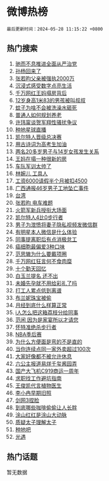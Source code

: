 # 微博热榜

`最后更新时间：2024-05-28 11:15:22 +0800`

## 热门搜索

1. [驰而不息推进全面从严治党](https://m.weibo.cn/search?containerid=100103type%3D1%26t%3D10%26q%3D%23%E9%A9%B0%E8%80%8C%E4%B8%8D%E6%81%AF%E6%8E%A8%E8%BF%9B%E5%85%A8%E9%9D%A2%E4%BB%8E%E4%B8%A5%E6%B2%BB%E5%85%9A%23&stream_entry_id=51&isnewpage=1&extparam=seat%3D1%26cate%3D10103%26q%3D%2523%25E9%25A9%25B0%25E8%2580%258C%25E4%25B8%258D%25E6%2581%25AF%25E6%258E%25A8%25E8%25BF%259B%25E5%2585%25A8%25E9%259D%25A2%25E4%25BB%258E%25E4%25B8%25A5%25E6%25B2%25BB%25E5%2585%259A%2523%26filter_type%3Drealtimehot%26stream_entry_id%3D51%26c_type%3D51%26dgr%3D0%26pos%3D0%26display_time%3D1716866121%26pre_seqid%3D1716866121502020861124)
1. [孙杨回来了](https://m.weibo.cn/search?containerid=100103type%3D1%26t%3D10%26q%3D%23%E5%AD%99%E6%9D%A8%E5%9B%9E%E6%9D%A5%E4%BA%86%23&stream_entry_id=31&isnewpage=1&extparam=seat%3D1%26dgr%3D0%26band_rank%3D1%26filter_type%3Drealtimehot%26flag%3D1%26c_type%3D31%26q%3D%2523%25E5%25AD%2599%25E6%259D%25A8%25E5%259B%259E%25E6%259D%25A5%25E4%25BA%2586%2523%26cate%3D5001%26lcate%3D5001%26stream_entry_id%3D31%26realpos%3D1%26pos%3D0%26display_time%3D1716866121%26pre_seqid%3D1716866121502020861124)
1. [张若昀父亲被强执2000万](https://m.weibo.cn/search?containerid=100103type%3D1%26t%3D10%26q%3D%23%E5%BC%A0%E8%8B%A5%E6%98%80%E7%88%B6%E4%BA%B2%E8%A2%AB%E5%BC%BA%E6%89%A72000%E4%B8%87%23&stream_entry_id=31&isnewpage=1&extparam=seat%3D1%26dgr%3D0%26band_rank%3D2%26filter_type%3Drealtimehot%26flag%3D1%26c_type%3D31%26q%3D%2523%25E5%25BC%25A0%25E8%258B%25A5%25E6%2598%2580%25E7%2588%25B6%25E4%25BA%25B2%25E8%25A2%25AB%25E5%25BC%25BA%25E6%2589%25A72000%25E4%25B8%2587%2523%26cate%3D5001%26lcate%3D5001%26stream_entry_id%3D31%26realpos%3D2%26pos%3D1%26display_time%3D1716866121%26pre_seqid%3D1716866121502020861124)
1. [沉浸式感受数字点亮生活](https://m.weibo.cn/search?containerid=100103type%3D1%26t%3D10%26q%3D%23%E6%B2%89%E6%B5%B8%E5%BC%8F%E6%84%9F%E5%8F%97%E6%95%B0%E5%AD%97%E7%82%B9%E4%BA%AE%E7%94%9F%E6%B4%BB%23&stream_entry_id=31&isnewpage=1&extparam=seat%3D1%26dgr%3D0%26band_rank%3D3%26filter_type%3Drealtimehot%26flag%3D0%26c_type%3D31%26q%3D%2523%25E6%25B2%2589%25E6%25B5%25B8%25E5%25BC%258F%25E6%2584%259F%25E5%258F%2597%25E6%2595%25B0%25E5%25AD%2597%25E7%2582%25B9%25E4%25BA%25AE%25E7%2594%259F%25E6%25B4%25BB%2523%26cate%3D5001%26lcate%3D5001%26stream_entry_id%3D31%26realpos%3D3%26pos%3D2%26display_time%3D1716866121%26pre_seqid%3D1716866121502020861124)
1. [千万网红王妈塌房背后](https://m.weibo.cn/search?containerid=100103type%3D1%26t%3D10%26q%3D%23%E5%8D%83%E4%B8%87%E7%BD%91%E7%BA%A2%E7%8E%8B%E5%A6%88%E5%A1%8C%E6%88%BF%E8%83%8C%E5%90%8E%23&stream_entry_id=31&isnewpage=1&extparam=seat%3D1%26dgr%3D0%26band_rank%3D4%26filter_type%3Drealtimehot%26flag%3D2%26c_type%3D31%26q%3D%2523%25E5%258D%2583%25E4%25B8%2587%25E7%25BD%2591%25E7%25BA%25A2%25E7%258E%258B%25E5%25A6%2588%25E5%25A1%258C%25E6%2588%25BF%25E8%2583%258C%25E5%2590%258E%2523%26cate%3D5001%26lcate%3D5001%26stream_entry_id%3D31%26realpos%3D4%26pos%3D3%26display_time%3D1716866121%26pre_seqid%3D1716866121502020861124)
1. [12岁身高1米83的男孩被叫叔叔](https://m.weibo.cn/search?containerid=100103type%3D1%26t%3D10%26q%3D12%E5%B2%81%E8%BA%AB%E9%AB%981%E7%B1%B383%E7%9A%84%E7%94%B7%E5%AD%A9%E8%A2%AB%E5%8F%AB%E5%8F%94%E5%8F%94&stream_entry_id=31&isnewpage=1&extparam=seat%3D1%26dgr%3D0%26band_rank%3D5%26filter_type%3Drealtimehot%26flag%3D0%26c_type%3D31%26q%3D12%25E5%25B2%2581%25E8%25BA%25AB%25E9%25AB%25981%25E7%25B1%25B383%25E7%259A%2584%25E7%2594%25B7%25E5%25AD%25A9%25E8%25A2%25AB%25E5%258F%25AB%25E5%258F%2594%25E5%258F%2594%26cate%3D5001%26lcate%3D5001%26stream_entry_id%3D31%26realpos%3D5%26pos%3D4%26display_time%3D1716866121%26pre_seqid%3D1716866121502020861124)
1. [蚊子为啥不会被洗澡水砸死](https://m.weibo.cn/search?containerid=100103type%3D1%26t%3D10%26q%3D%23%E8%9A%8A%E5%AD%90%E4%B8%BA%E5%95%A5%E4%B8%8D%E4%BC%9A%E8%A2%AB%E6%B4%97%E6%BE%A1%E6%B0%B4%E7%A0%B8%E6%AD%BB%23&stream_entry_id=31&isnewpage=1&extparam=seat%3D1%26dgr%3D0%26band_rank%3D6%26filter_type%3Drealtimehot%26flag%3D0%26c_type%3D31%26q%3D%2523%25E8%259A%258A%25E5%25AD%2590%25E4%25B8%25BA%25E5%2595%25A5%25E4%25B8%258D%25E4%25BC%259A%25E8%25A2%25AB%25E6%25B4%2597%25E6%25BE%25A1%25E6%25B0%25B4%25E7%25A0%25B8%25E6%25AD%25BB%2523%26cate%3D5001%26lcate%3D5001%26stream_entry_id%3D31%26realpos%3D6%26pos%3D5%26display_time%3D1716866121%26pre_seqid%3D1716866121502020861124)
1. [普通人如何规划养老](https://m.weibo.cn/search?containerid=100103type%3D1%26t%3D10%26q%3D%23%E6%99%AE%E9%80%9A%E4%BA%BA%E5%A6%82%E4%BD%95%E8%A7%84%E5%88%92%E5%85%BB%E8%80%81%23&stream_entry_id=31&isnewpage=1&extparam=seat%3D1%26dgr%3D0%26band_rank%3D7%26filter_type%3Drealtimehot%26is_ad_pos%3D1%26c_type%3D31%26q%3D%2523%25E6%2599%25AE%25E9%2580%259A%25E4%25BA%25BA%25E5%25A6%2582%25E4%25BD%2595%25E8%25A7%2584%25E5%2588%2592%25E5%2585%25BB%25E8%2580%2581%2523%26cate%3D5001%26adid%3D238226%26stream_entry_id%3D31%26lcate%3D5001%26pos%3D6%26display_time%3D1716866121%26pre_seqid%3D1716866121502020861124)
1. [许玮甯谈贺军翔性骚扰争议](https://m.weibo.cn/search?containerid=100103type%3D1%26t%3D10%26q%3D%23%E8%AE%B8%E7%8E%AE%E7%94%AF%E8%B0%88%E8%B4%BA%E5%86%9B%E7%BF%94%E6%80%A7%E9%AA%9A%E6%89%B0%E4%BA%89%E8%AE%AE%23&stream_entry_id=31&isnewpage=1&extparam=seat%3D1%26dgr%3D0%26band_rank%3D7%26filter_type%3Drealtimehot%26flag%3D1%26c_type%3D31%26q%3D%2523%25E8%25AE%25B8%25E7%258E%25AE%25E7%2594%25AF%25E8%25B0%2588%25E8%25B4%25BA%25E5%2586%259B%25E7%25BF%2594%25E6%2580%25A7%25E9%25AA%259A%25E6%2589%25B0%25E4%25BA%2589%25E8%25AE%25AE%2523%26cate%3D5001%26lcate%3D5001%26stream_entry_id%3D31%26realpos%3D7%26pos%3D7%26display_time%3D1716866121%26pre_seqid%3D1716866121502020861124)
1. [种地星球直播](https://m.weibo.cn/search?containerid=100103type%3D1%26t%3D10%26q%3D%E7%A7%8D%E5%9C%B0%E6%98%9F%E7%90%83%E7%9B%B4%E6%92%AD&stream_entry_id=31&isnewpage=1&extparam=seat%3D1%26dgr%3D0%26band_rank%3D8%26filter_type%3Drealtimehot%26flag%3D1%26c_type%3D31%26q%3D%25E7%25A7%258D%25E5%259C%25B0%25E6%2598%259F%25E7%2590%2583%25E7%259B%25B4%25E6%2592%25AD%26cate%3D5001%26lcate%3D5001%26stream_entry_id%3D31%26realpos%3D8%26pos%3D8%26display_time%3D1716866121%26pre_seqid%3D1716866121502020861124)
1. [凯尔特人晋级总决赛](https://m.weibo.cn/search?containerid=100103type%3D1%26t%3D10%26q%3D%23%E5%87%AF%E5%B0%94%E7%89%B9%E4%BA%BA%E6%99%8B%E7%BA%A7%E6%80%BB%E5%86%B3%E8%B5%9B%23&stream_entry_id=31&isnewpage=1&extparam=seat%3D1%26dgr%3D0%26band_rank%3D9%26filter_type%3Drealtimehot%26flag%3D1%26c_type%3D31%26q%3D%2523%25E5%2587%25AF%25E5%25B0%2594%25E7%2589%25B9%25E4%25BA%25BA%25E6%2599%258B%25E7%25BA%25A7%25E6%2580%25BB%25E5%2586%25B3%25E8%25B5%259B%2523%26cate%3D5001%26lcate%3D5001%26stream_entry_id%3D31%26realpos%3D9%26pos%3D9%26display_time%3D1716866121%26pre_seqid%3D1716866121502020861124)
1. [用古诗词为高考生加油](https://m.weibo.cn/search?containerid=100103type%3D1%26t%3D10%26q%3D%23%E7%94%A8%E5%8F%A4%E8%AF%97%E8%AF%8D%E4%B8%BA%E9%AB%98%E8%80%83%E7%94%9F%E5%8A%A0%E6%B2%B9%23&stream_entry_id=31&isnewpage=1&extparam=seat%3D1%26dgr%3D0%26band_rank%3D10%26filter_type%3Drealtimehot%26flag%3D1%26c_type%3D31%26q%3D%2523%25E7%2594%25A8%25E5%258F%25A4%25E8%25AF%2597%25E8%25AF%258D%25E4%25B8%25BA%25E9%25AB%2598%25E8%2580%2583%25E7%2594%259F%25E5%258A%25A0%25E6%25B2%25B9%2523%26cate%3D5001%26lcate%3D5001%26stream_entry_id%3D31%26realpos%3D10%26pos%3D10%26display_time%3D1716866121%26pre_seqid%3D1716866121502020861124)
1. [两名20多岁男子与14岁女孩发生关系](https://m.weibo.cn/search?containerid=100103type%3D1%26t%3D10%26q%3D%23%E4%B8%A4%E5%90%8D20%E5%A4%9A%E5%B2%81%E7%94%B7%E5%AD%90%E4%B8%8E14%E5%B2%81%E5%A5%B3%E5%AD%A9%E5%8F%91%E7%94%9F%E5%85%B3%E7%B3%BB%23&stream_entry_id=31&isnewpage=1&extparam=seat%3D1%26dgr%3D0%26band_rank%3D11%26filter_type%3Drealtimehot%26flag%3D1%26c_type%3D31%26q%3D%2523%25E4%25B8%25A4%25E5%2590%258D20%25E5%25A4%259A%25E5%25B2%2581%25E7%2594%25B7%25E5%25AD%2590%25E4%25B8%258E14%25E5%25B2%2581%25E5%25A5%25B3%25E5%25AD%25A9%25E5%258F%2591%25E7%2594%259F%25E5%2585%25B3%25E7%25B3%25BB%2523%26cate%3D5001%26lcate%3D5001%26stream_entry_id%3D31%26realpos%3D11%26pos%3D11%26display_time%3D1716866121%26pre_seqid%3D1716866121502020861124)
1. [王妈在塌一种很新的房](https://m.weibo.cn/search?containerid=100103type%3D1%26t%3D10%26q%3D%E7%8E%8B%E5%A6%88%E5%9C%A8%E5%A1%8C%E4%B8%80%E7%A7%8D%E5%BE%88%E6%96%B0%E7%9A%84%E6%88%BF&stream_entry_id=31&isnewpage=1&extparam=seat%3D1%26dgr%3D0%26band_rank%3D12%26filter_type%3Drealtimehot%26flag%3D1%26c_type%3D31%26q%3D%25E7%258E%258B%25E5%25A6%2588%25E5%259C%25A8%25E5%25A1%258C%25E4%25B8%2580%25E7%25A7%258D%25E5%25BE%2588%25E6%2596%25B0%25E7%259A%2584%25E6%2588%25BF%26cate%3D5001%26lcate%3D5001%26stream_entry_id%3D31%26realpos%3D12%26pos%3D12%26display_time%3D1716866121%26pre_seqid%3D1716866121502020861124)
1. [车队军训太帅了](https://m.weibo.cn/search?containerid=100103type%3D1%26t%3D10%26q%3D%23%E8%BD%A6%E9%98%9F%E5%86%9B%E8%AE%AD%E5%A4%AA%E5%B8%85%E4%BA%86%23&stream_entry_id=31&isnewpage=1&extparam=seat%3D1%26dgr%3D0%26band_rank%3D13%26filter_type%3Drealtimehot%26flag%3D0%26c_type%3D31%26q%3D%2523%25E8%25BD%25A6%25E9%2598%259F%25E5%2586%259B%25E8%25AE%25AD%25E5%25A4%25AA%25E5%25B8%2585%25E4%25BA%2586%2523%26cate%3D5001%26adid%3D237870%26stream_entry_id%3D31%26lcate%3D5001%26realpos%3D13%26pos%3D13%26display_time%3D1716866121%26pre_seqid%3D1716866121502020861124)
1. [林婉儿 工具人](https://m.weibo.cn/search?containerid=100103type%3D1%26t%3D10%26q%3D%E6%9E%97%E5%A9%89%E5%84%BF+%E5%B7%A5%E5%85%B7%E4%BA%BA&stream_entry_id=31&isnewpage=1&extparam=seat%3D1%26dgr%3D0%26band_rank%3D14%26filter_type%3Drealtimehot%26flag%3D2%26c_type%3D31%26q%3D%25E6%259E%2597%25E5%25A9%2589%25E5%2584%25BF%2520%25E5%25B7%25A5%25E5%2585%25B7%25E4%25BA%25BA%26cate%3D5001%26lcate%3D5001%26stream_entry_id%3D31%26realpos%3D14%26pos%3D14%26display_time%3D1716866121%26pre_seqid%3D1716866121502020861124)
1. [工资6000请假半个月被扣4500](https://m.weibo.cn/search?containerid=100103type%3D1%26t%3D10%26q%3D%23%E5%B7%A5%E8%B5%846000%E8%AF%B7%E5%81%87%E5%8D%8A%E4%B8%AA%E6%9C%88%E8%A2%AB%E6%89%A34500%23&stream_entry_id=31&isnewpage=1&extparam=seat%3D1%26dgr%3D0%26band_rank%3D15%26filter_type%3Drealtimehot%26flag%3D2%26c_type%3D31%26q%3D%2523%25E5%25B7%25A5%25E8%25B5%25846000%25E8%25AF%25B7%25E5%2581%2587%25E5%258D%258A%25E4%25B8%25AA%25E6%259C%2588%25E8%25A2%25AB%25E6%2589%25A34500%2523%26cate%3D5001%26lcate%3D5001%26stream_entry_id%3D31%26realpos%3D15%26pos%3D15%26display_time%3D1716866121%26pre_seqid%3D1716866121502020861124)
1. [广西通报46岁男子工地坠亡事件](https://m.weibo.cn/search?containerid=100103type%3D1%26t%3D10%26q%3D%23%E5%B9%BF%E8%A5%BF%E9%80%9A%E6%8A%A546%E5%B2%81%E7%94%B7%E5%AD%90%E5%B7%A5%E5%9C%B0%E5%9D%A0%E4%BA%A1%E4%BA%8B%E4%BB%B6%23&stream_entry_id=31&isnewpage=1&extparam=seat%3D1%26dgr%3D0%26band_rank%3D16%26filter_type%3Drealtimehot%26flag%3D1%26c_type%3D31%26q%3D%2523%25E5%25B9%25BF%25E8%25A5%25BF%25E9%2580%259A%25E6%258A%25A546%25E5%25B2%2581%25E7%2594%25B7%25E5%25AD%2590%25E5%25B7%25A5%25E5%259C%25B0%25E5%259D%25A0%25E4%25BA%25A1%25E4%25BA%258B%25E4%25BB%25B6%2523%26cate%3D5001%26lcate%3D5001%26stream_entry_id%3D31%26realpos%3D16%26pos%3D16%26display_time%3D1716866121%26pre_seqid%3D1716866121502020861124)
1. [台湾](https://m.weibo.cn/search?containerid=100103type%3D1%26t%3D10%26q%3D%E5%8F%B0%E6%B9%BE&stream_entry_id=31&isnewpage=1&extparam=seat%3D1%26dgr%3D0%26band_rank%3D17%26filter_type%3Drealtimehot%26flag%3D2%26c_type%3D31%26q%3D%25E5%258F%25B0%25E6%25B9%25BE%26cate%3D5001%26lcate%3D5001%26stream_entry_id%3D31%26realpos%3D17%26pos%3D17%26display_time%3D1716866121%26pre_seqid%3D1716866121502020861124)
1. [张若昀 电车难题](https://m.weibo.cn/search?containerid=100103type%3D1%26t%3D10%26q%3D%E5%BC%A0%E8%8B%A5%E6%98%80+%E7%94%B5%E8%BD%A6%E9%9A%BE%E9%A2%98&stream_entry_id=31&isnewpage=1&extparam=seat%3D1%26dgr%3D0%26band_rank%3D18%26filter_type%3Drealtimehot%26flag%3D0%26c_type%3D31%26q%3D%25E5%25BC%25A0%25E8%258B%25A5%25E6%2598%2580%2520%25E7%2594%25B5%25E8%25BD%25A6%25E9%259A%25BE%25E9%25A2%2598%26cate%3D5001%26lcate%3D5001%26stream_entry_id%3D31%26realpos%3D18%26pos%3D18%26display_time%3D1716866121%26pre_seqid%3D1716866121502020861124)
1. [火箭军新兵授衔大场面](https://m.weibo.cn/search?containerid=100103type%3D1%26t%3D10%26q%3D%23%E7%81%AB%E7%AE%AD%E5%86%9B%E6%96%B0%E5%85%B5%E6%8E%88%E8%A1%94%E5%A4%A7%E5%9C%BA%E9%9D%A2%23&stream_entry_id=31&isnewpage=1&extparam=seat%3D1%26dgr%3D0%26band_rank%3D19%26filter_type%3Drealtimehot%26flag%3D1%26c_type%3D31%26q%3D%2523%25E7%2581%25AB%25E7%25AE%25AD%25E5%2586%259B%25E6%2596%25B0%25E5%2585%25B5%25E6%258E%2588%25E8%25A1%2594%25E5%25A4%25A7%25E5%259C%25BA%25E9%259D%25A2%2523%26cate%3D5001%26lcate%3D5001%26stream_entry_id%3D31%26realpos%3D19%26pos%3D19%26display_time%3D1716866121%26pre_seqid%3D1716866121502020861124)
1. [凯尔特人4比0步行者](https://m.weibo.cn/search?containerid=100103type%3D1%26t%3D10%26q%3D%23%E5%87%AF%E5%B0%94%E7%89%B9%E4%BA%BA4%E6%AF%940%E6%AD%A5%E8%A1%8C%E8%80%85%23&stream_entry_id=31&isnewpage=1&extparam=seat%3D1%26dgr%3D0%26band_rank%3D20%26filter_type%3Drealtimehot%26flag%3D1%26c_type%3D31%26q%3D%2523%25E5%2587%25AF%25E5%25B0%2594%25E7%2589%25B9%25E4%25BA%25BA4%25E6%25AF%25940%25E6%25AD%25A5%25E8%25A1%258C%25E8%2580%2585%2523%26cate%3D5001%26lcate%3D5001%26stream_entry_id%3D31%26realpos%3D20%26pos%3D20%26display_time%3D1716866121%26pre_seqid%3D1716866121502020861124)
1. [男子为泄愤将妻子隐私视频发微信群](https://m.weibo.cn/search?containerid=100103type%3D1%26t%3D10%26q%3D%23%E7%94%B7%E5%AD%90%E4%B8%BA%E6%B3%84%E6%84%A4%E5%B0%86%E5%A6%BB%E5%AD%90%E9%9A%90%E7%A7%81%E8%A7%86%E9%A2%91%E5%8F%91%E5%BE%AE%E4%BF%A1%E7%BE%A4%23&stream_entry_id=31&isnewpage=1&extparam=seat%3D1%26dgr%3D0%26band_rank%3D21%26filter_type%3Drealtimehot%26flag%3D2%26c_type%3D31%26q%3D%2523%25E7%2594%25B7%25E5%25AD%2590%25E4%25B8%25BA%25E6%25B3%2584%25E6%2584%25A4%25E5%25B0%2586%25E5%25A6%25BB%25E5%25AD%2590%25E9%259A%2590%25E7%25A7%2581%25E8%25A7%2586%25E9%25A2%2591%25E5%258F%2591%25E5%25BE%25AE%25E4%25BF%25A1%25E7%25BE%25A4%2523%26cate%3D5001%26lcate%3D5001%26stream_entry_id%3D31%26realpos%3D21%26pos%3D21%26display_time%3D1716866121%26pre_seqid%3D1716866121502020861124)
1. [有明星本人微信是什么体验](https://m.weibo.cn/search?containerid=100103type%3D1%26t%3D10%26q%3D%23%E6%9C%89%E6%98%8E%E6%98%9F%E6%9C%AC%E4%BA%BA%E5%BE%AE%E4%BF%A1%E6%98%AF%E4%BB%80%E4%B9%88%E4%BD%93%E9%AA%8C%23&stream_entry_id=31&isnewpage=1&extparam=seat%3D1%26dgr%3D0%26band_rank%3D22%26filter_type%3Drealtimehot%26flag%3D1%26c_type%3D31%26q%3D%2523%25E6%259C%2589%25E6%2598%258E%25E6%2598%259F%25E6%259C%25AC%25E4%25BA%25BA%25E5%25BE%25AE%25E4%25BF%25A1%25E6%2598%25AF%25E4%25BB%2580%25E4%25B9%2588%25E4%25BD%2593%25E9%25AA%258C%2523%26cate%3D5001%26lcate%3D5001%26stream_entry_id%3D31%26realpos%3D22%26pos%3D22%26display_time%3D1716866121%26pre_seqid%3D1716866121502020861124)
1. [同事提离职后有点消极怠工](https://m.weibo.cn/search?containerid=100103type%3D1%26t%3D10%26q%3D%23%E5%90%8C%E4%BA%8B%E6%8F%90%E7%A6%BB%E8%81%8C%E5%90%8E%E6%9C%89%E7%82%B9%E6%B6%88%E6%9E%81%E6%80%A0%E5%B7%A5%23&stream_entry_id=31&isnewpage=1&extparam=seat%3D1%26dgr%3D0%26band_rank%3D23%26filter_type%3Drealtimehot%26flag%3D1%26c_type%3D31%26q%3D%2523%25E5%2590%258C%25E4%25BA%258B%25E6%258F%2590%25E7%25A6%25BB%25E8%2581%258C%25E5%2590%258E%25E6%259C%2589%25E7%2582%25B9%25E6%25B6%2588%25E6%259E%2581%25E6%2580%25A0%25E5%25B7%25A5%2523%26cate%3D5001%26lcate%3D5001%26stream_entry_id%3D31%26realpos%3D23%26pos%3D23%26display_time%3D1716866121%26pre_seqid%3D1716866121502020861124)
1. [癌细胞最偏爱3种口味](https://m.weibo.cn/search?containerid=100103type%3D1%26t%3D10%26q%3D%23%E7%99%8C%E7%BB%86%E8%83%9E%E6%9C%80%E5%81%8F%E7%88%B13%E7%A7%8D%E5%8F%A3%E5%91%B3%23&stream_entry_id=31&isnewpage=1&extparam=seat%3D1%26dgr%3D0%26band_rank%3D24%26filter_type%3Drealtimehot%26flag%3D1%26c_type%3D31%26q%3D%2523%25E7%2599%258C%25E7%25BB%2586%25E8%2583%259E%25E6%259C%2580%25E5%2581%258F%25E7%2588%25B13%25E7%25A7%258D%25E5%258F%25A3%25E5%2591%25B3%2523%26cate%3D5001%26lcate%3D5001%26stream_entry_id%3D31%26realpos%3D24%26pos%3D24%26display_time%3D1716866121%26pre_seqid%3D1716866121502020861124)
1. [范思辙为什么要戴项圈](https://m.weibo.cn/search?containerid=100103type%3D1%26t%3D10%26q%3D%23%E8%8C%83%E6%80%9D%E8%BE%99%E4%B8%BA%E4%BB%80%E4%B9%88%E8%A6%81%E6%88%B4%E9%A1%B9%E5%9C%88%23&stream_entry_id=31&isnewpage=1&extparam=seat%3D1%26dgr%3D0%26band_rank%3D25%26filter_type%3Drealtimehot%26flag%3D0%26c_type%3D31%26q%3D%2523%25E8%258C%2583%25E6%2580%259D%25E8%25BE%2599%25E4%25B8%25BA%25E4%25BB%2580%25E4%25B9%2588%25E8%25A6%2581%25E6%2588%25B4%25E9%25A1%25B9%25E5%259C%2588%2523%26cate%3D5001%26lcate%3D5001%26stream_entry_id%3D31%26realpos%3D25%26pos%3D25%26display_time%3D1716866121%26pre_seqid%3D1716866121502020861124)
1. [千万网红狂言何不食肉糜](https://m.weibo.cn/search?containerid=100103type%3D1%26t%3D10%26q%3D%23%E5%8D%83%E4%B8%87%E7%BD%91%E7%BA%A2%E7%8B%82%E8%A8%80%E4%BD%95%E4%B8%8D%E9%A3%9F%E8%82%89%E7%B3%9C%23&stream_entry_id=31&isnewpage=1&extparam=seat%3D1%26dgr%3D0%26band_rank%3D26%26filter_type%3Drealtimehot%26flag%3D1%26c_type%3D31%26q%3D%2523%25E5%258D%2583%25E4%25B8%2587%25E7%25BD%2591%25E7%25BA%25A2%25E7%258B%2582%25E8%25A8%2580%25E4%25BD%2595%25E4%25B8%258D%25E9%25A3%259F%25E8%2582%2589%25E7%25B3%259C%2523%26cate%3D5001%26lcate%3D5001%26stream_entry_id%3D31%26realpos%3D26%26pos%3D26%26display_time%3D1716866121%26pre_seqid%3D1716866121502020861124)
1. [十个勤天回忆](https://m.weibo.cn/search?containerid=100103type%3D1%26t%3D10%26q%3D%23%E5%8D%81%E4%B8%AA%E5%8B%A4%E5%A4%A9%E5%9B%9E%E5%BF%86%23&stream_entry_id=31&isnewpage=1&extparam=seat%3D1%26dgr%3D0%26band_rank%3D27%26filter_type%3Drealtimehot%26flag%3D1%26c_type%3D31%26q%3D%2523%25E5%258D%2581%25E4%25B8%25AA%25E5%258B%25A4%25E5%25A4%25A9%25E5%259B%259E%25E5%25BF%2586%2523%26cate%3D5001%26lcate%3D5001%26stream_entry_id%3D31%26realpos%3D27%26pos%3D27%26display_time%3D1716866121%26pre_seqid%3D1716866121502020861124)
1. [白玉兰提名 还不出](https://m.weibo.cn/search?containerid=100103type%3D1%26t%3D10%26q%3D%E7%99%BD%E7%8E%89%E5%85%B0%E6%8F%90%E5%90%8D+%E8%BF%98%E4%B8%8D%E5%87%BA&stream_entry_id=31&isnewpage=1&extparam=seat%3D1%26dgr%3D0%26band_rank%3D28%26filter_type%3Drealtimehot%26flag%3D1%26c_type%3D31%26q%3D%25E7%2599%25BD%25E7%258E%2589%25E5%2585%25B0%25E6%258F%2590%25E5%2590%258D%2520%25E8%25BF%2598%25E4%25B8%258D%25E5%2587%25BA%26cate%3D5001%26lcate%3D5001%26stream_entry_id%3D31%26realpos%3D28%26pos%3D28%26display_time%3D1716866121%26pre_seqid%3D1716866121502020861124)
1. [未婚先孕就不用给彩礼了吗](https://m.weibo.cn/search?containerid=100103type%3D1%26t%3D10%26q%3D%23%E6%9C%AA%E5%A9%9A%E5%85%88%E5%AD%95%E5%B0%B1%E4%B8%8D%E7%94%A8%E7%BB%99%E5%BD%A9%E7%A4%BC%E4%BA%86%E5%90%97%23&stream_entry_id=31&isnewpage=1&extparam=seat%3D1%26dgr%3D0%26band_rank%3D29%26filter_type%3Drealtimehot%26flag%3D0%26c_type%3D31%26q%3D%2523%25E6%259C%25AA%25E5%25A9%259A%25E5%2585%2588%25E5%25AD%2595%25E5%25B0%25B1%25E4%25B8%258D%25E7%2594%25A8%25E7%25BB%2599%25E5%25BD%25A9%25E7%25A4%25BC%25E4%25BA%2586%25E5%2590%2597%2523%26cate%3D5001%26lcate%3D5001%26stream_entry_id%3D31%26realpos%3D29%26pos%3D29%26display_time%3D1716866121%26pre_seqid%3D1716866121502020861124)
1. [打工人累点低到离谱](https://m.weibo.cn/search?containerid=100103type%3D1%26t%3D10%26q%3D%23%E6%89%93%E5%B7%A5%E4%BA%BA%E7%B4%AF%E7%82%B9%E4%BD%8E%E5%88%B0%E7%A6%BB%E8%B0%B1%23&stream_entry_id=31&isnewpage=1&extparam=seat%3D1%26dgr%3D0%26band_rank%3D30%26filter_type%3Drealtimehot%26flag%3D1%26c_type%3D31%26q%3D%2523%25E6%2589%2593%25E5%25B7%25A5%25E4%25BA%25BA%25E7%25B4%25AF%25E7%2582%25B9%25E4%25BD%258E%25E5%2588%25B0%25E7%25A6%25BB%25E8%25B0%25B1%2523%26cate%3D5001%26lcate%3D5001%26stream_entry_id%3D31%26realpos%3D30%26pos%3D30%26display_time%3D1716866121%26pre_seqid%3D1716866121502020861124)
1. [布兰妮珠宝被偷](https://m.weibo.cn/search?containerid=100103type%3D1%26t%3D10%26q%3D%23%E5%B8%83%E5%85%B0%E5%A6%AE%E7%8F%A0%E5%AE%9D%E8%A2%AB%E5%81%B7%23&stream_entry_id=31&isnewpage=1&extparam=seat%3D1%26dgr%3D0%26band_rank%3D31%26filter_type%3Drealtimehot%26flag%3D1%26c_type%3D31%26q%3D%2523%25E5%25B8%2583%25E5%2585%25B0%25E5%25A6%25AE%25E7%258F%25A0%25E5%25AE%259D%25E8%25A2%25AB%25E5%2581%25B7%2523%26cate%3D5001%26lcate%3D5001%26stream_entry_id%3D31%26realpos%3D31%26pos%3D31%26display_time%3D1716866121%26pre_seqid%3D1716866121502020861124)
1. [月经到底什么样算正常](https://m.weibo.cn/search?containerid=100103type%3D1%26t%3D10%26q%3D%23%E6%9C%88%E7%BB%8F%E5%88%B0%E5%BA%95%E4%BB%80%E4%B9%88%E6%A0%B7%E7%AE%97%E6%AD%A3%E5%B8%B8%23&stream_entry_id=31&isnewpage=1&extparam=seat%3D1%26dgr%3D0%26band_rank%3D32%26filter_type%3Drealtimehot%26flag%3D32768%26c_type%3D31%26q%3D%2523%25E6%259C%2588%25E7%25BB%258F%25E5%2588%25B0%25E5%25BA%2595%25E4%25BB%2580%25E4%25B9%2588%25E6%25A0%25B7%25E7%25AE%2597%25E6%25AD%25A3%25E5%25B8%25B8%2523%26cate%3D5001%26lcate%3D5001%26stream_entry_id%3D31%26realpos%3D32%26pos%3D32%26display_time%3D1716866121%26pre_seqid%3D1716866121502020861124)
1. [i人怎么把这箱荔枝分给同事](https://m.weibo.cn/search?containerid=100103type%3D1%26t%3D10%26q%3D%23i%E4%BA%BA%E6%80%8E%E4%B9%88%E6%8A%8A%E8%BF%99%E7%AE%B1%E8%8D%94%E6%9E%9D%E5%88%86%E7%BB%99%E5%90%8C%E4%BA%8B%23&stream_entry_id=31&isnewpage=1&extparam=seat%3D1%26dgr%3D0%26band_rank%3D33%26filter_type%3Drealtimehot%26flag%3D1%26c_type%3D31%26q%3D%2523i%25E4%25BA%25BA%25E6%2580%258E%25E4%25B9%2588%25E6%258A%258A%25E8%25BF%2599%25E7%25AE%25B1%25E8%258D%2594%25E6%259E%259D%25E5%2588%2586%25E7%25BB%2599%25E5%2590%258C%25E4%25BA%258B%2523%26cate%3D5001%26lcate%3D5001%26stream_entry_id%3D31%26realpos%3D33%26pos%3D33%26display_time%3D1716866121%26pre_seqid%3D1716866121502020861124)
1. [范闲 因为是家宴所以才请您](https://m.weibo.cn/search?containerid=100103type%3D1%26t%3D10%26q%3D%E8%8C%83%E9%97%B2+%E5%9B%A0%E4%B8%BA%E6%98%AF%E5%AE%B6%E5%AE%B4%E6%89%80%E4%BB%A5%E6%89%8D%E8%AF%B7%E6%82%A8&stream_entry_id=31&isnewpage=1&extparam=seat%3D1%26dgr%3D0%26band_rank%3D34%26filter_type%3Drealtimehot%26flag%3D1%26c_type%3D31%26q%3D%25E8%258C%2583%25E9%2597%25B2%2520%25E5%259B%25A0%25E4%25B8%25BA%25E6%2598%25AF%25E5%25AE%25B6%25E5%25AE%25B4%25E6%2589%2580%25E4%25BB%25A5%25E6%2589%258D%25E8%25AF%25B7%25E6%2582%25A8%26cate%3D5001%26lcate%3D5001%26stream_entry_id%3D31%26realpos%3D34%26pos%3D34%26display_time%3D1716866121%26pre_seqid%3D1716866121502020861124)
1. [怀特准绝杀步行者](https://m.weibo.cn/search?containerid=100103type%3D1%26t%3D10%26q%3D%23%E6%80%80%E7%89%B9%E5%87%86%E7%BB%9D%E6%9D%80%E6%AD%A5%E8%A1%8C%E8%80%85%23&stream_entry_id=31&isnewpage=1&extparam=seat%3D1%26dgr%3D0%26band_rank%3D35%26filter_type%3Drealtimehot%26flag%3D1%26c_type%3D31%26q%3D%2523%25E6%2580%2580%25E7%2589%25B9%25E5%2587%2586%25E7%25BB%259D%25E6%259D%2580%25E6%25AD%25A5%25E8%25A1%258C%25E8%2580%2585%2523%26cate%3D5001%26lcate%3D5001%26stream_entry_id%3D31%26realpos%3D35%26pos%3D35%26display_time%3D1716866121%26pre_seqid%3D1716866121502020861124)
1. [NBA季后赛](https://m.weibo.cn/search?containerid=100103type%3D1%26t%3D10%26q%3DNBA%E5%AD%A3%E5%90%8E%E8%B5%9B&stream_entry_id=31&isnewpage=1&extparam=seat%3D1%26dgr%3D0%26band_rank%3D36%26filter_type%3Drealtimehot%26flag%3D1%26c_type%3D31%26q%3DNBA%25E5%25AD%25A3%25E5%2590%258E%25E8%25B5%259B%26cate%3D5001%26lcate%3D5001%26stream_entry_id%3D31%26realpos%3D36%26pos%3D36%26display_time%3D1716866121%26pre_seqid%3D1716866121502020861124)
1. [为什么方便面是弯的不是直的](https://m.weibo.cn/search?containerid=100103type%3D1%26t%3D10%26q%3D%23%E4%B8%BA%E4%BB%80%E4%B9%88%E6%96%B9%E4%BE%BF%E9%9D%A2%E6%98%AF%E5%BC%AF%E7%9A%84%E4%B8%8D%E6%98%AF%E7%9B%B4%E7%9A%84%23&stream_entry_id=31&isnewpage=1&extparam=seat%3D1%26dgr%3D0%26band_rank%3D37%26filter_type%3Drealtimehot%26flag%3D1%26c_type%3D31%26q%3D%2523%25E4%25B8%25BA%25E4%25BB%2580%25E4%25B9%2588%25E6%2596%25B9%25E4%25BE%25BF%25E9%259D%25A2%25E6%2598%25AF%25E5%25BC%25AF%25E7%259A%2584%25E4%25B8%258D%25E6%2598%25AF%25E7%259B%25B4%25E7%259A%2584%2523%26cate%3D5001%26lcate%3D5001%26stream_entry_id%3D31%26realpos%3D37%26pos%3D37%26display_time%3D1716866121%26pre_seqid%3D1716866121502020861124)
1. [当你连续点同一家外卖超过100次](https://m.weibo.cn/search?containerid=100103type%3D1%26t%3D10%26q%3D%23%E5%BD%93%E4%BD%A0%E8%BF%9E%E7%BB%AD%E7%82%B9%E5%90%8C%E4%B8%80%E5%AE%B6%E5%A4%96%E5%8D%96%E8%B6%85%E8%BF%87100%E6%AC%A1%23&stream_entry_id=31&isnewpage=1&extparam=seat%3D1%26dgr%3D0%26band_rank%3D38%26filter_type%3Drealtimehot%26flag%3D0%26c_type%3D31%26q%3D%2523%25E5%25BD%2593%25E4%25BD%25A0%25E8%25BF%259E%25E7%25BB%25AD%25E7%2582%25B9%25E5%2590%258C%25E4%25B8%2580%25E5%25AE%25B6%25E5%25A4%2596%25E5%258D%2596%25E8%25B6%2585%25E8%25BF%2587100%25E6%25AC%25A1%2523%26cate%3D5001%26lcate%3D5001%26stream_entry_id%3D31%26realpos%3D38%26pos%3D38%26display_time%3D1716866121%26pre_seqid%3D1716866121502020861124)
1. [大家好像都不被允许休息](https://m.weibo.cn/search?containerid=100103type%3D1%26t%3D10%26q%3D%E5%A4%A7%E5%AE%B6%E5%A5%BD%E5%83%8F%E9%83%BD%E4%B8%8D%E8%A2%AB%E5%85%81%E8%AE%B8%E4%BC%91%E6%81%AF&stream_entry_id=31&isnewpage=1&extparam=seat%3D1%26dgr%3D0%26band_rank%3D39%26filter_type%3Drealtimehot%26flag%3D0%26c_type%3D31%26q%3D%25E5%25A4%25A7%25E5%25AE%25B6%25E5%25A5%25BD%25E5%2583%258F%25E9%2583%25BD%25E4%25B8%258D%25E8%25A2%25AB%25E5%2585%2581%25E8%25AE%25B8%25E4%25BC%2591%25E6%2581%25AF%26cate%3D5001%26lcate%3D5001%26stream_entry_id%3D31%26realpos%3D39%26pos%3D39%26display_time%3D1716866121%26pre_seqid%3D1716866121502020861124)
1. [六公主报道易烊千玺酱园弄](https://m.weibo.cn/search?containerid=100103type%3D1%26t%3D10%26q%3D%23%E5%85%AD%E5%85%AC%E4%B8%BB%E6%8A%A5%E9%81%93%E6%98%93%E7%83%8A%E5%8D%83%E7%8E%BA%E9%85%B1%E5%9B%AD%E5%BC%84%23&stream_entry_id=31&isnewpage=1&extparam=seat%3D1%26dgr%3D0%26band_rank%3D40%26filter_type%3Drealtimehot%26flag%3D0%26c_type%3D31%26q%3D%2523%25E5%2585%25AD%25E5%2585%25AC%25E4%25B8%25BB%25E6%258A%25A5%25E9%2581%2593%25E6%2598%2593%25E7%2583%258A%25E5%258D%2583%25E7%258E%25BA%25E9%2585%25B1%25E5%259B%25AD%25E5%25BC%2584%2523%26cate%3D5001%26lcate%3D5001%26stream_entry_id%3D31%26realpos%3D40%26pos%3D40%26display_time%3D1716866121%26pre_seqid%3D1716866121502020861124)
1. [国产大飞机C919商运一周年](https://m.weibo.cn/search?containerid=100103type%3D1%26t%3D10%26q%3D%23%E5%9B%BD%E4%BA%A7%E5%A4%A7%E9%A3%9E%E6%9C%BAC919%E5%95%86%E8%BF%90%E4%B8%80%E5%91%A8%E5%B9%B4%23&stream_entry_id=31&isnewpage=1&extparam=seat%3D1%26dgr%3D0%26band_rank%3D41%26filter_type%3Drealtimehot%26flag%3D1%26c_type%3D31%26q%3D%2523%25E5%259B%25BD%25E4%25BA%25A7%25E5%25A4%25A7%25E9%25A3%259E%25E6%259C%25BAC919%25E5%2595%2586%25E8%25BF%2590%25E4%25B8%2580%25E5%2591%25A8%25E5%25B9%25B4%2523%26cate%3D5001%26lcate%3D5001%26stream_entry_id%3D31%26realpos%3D41%26pos%3D41%26display_time%3D1716866121%26pre_seqid%3D1716866121502020861124)
1. [求职找工作避坑指南](https://m.weibo.cn/search?containerid=100103type%3D1%26t%3D10%26q%3D%23%E6%B1%82%E8%81%8C%E6%89%BE%E5%B7%A5%E4%BD%9C%E9%81%BF%E5%9D%91%E6%8C%87%E5%8D%97%23&stream_entry_id=31&isnewpage=1&extparam=seat%3D1%26dgr%3D0%26band_rank%3D42%26filter_type%3Drealtimehot%26flag%3D1%26c_type%3D31%26q%3D%2523%25E6%25B1%2582%25E8%2581%258C%25E6%2589%25BE%25E5%25B7%25A5%25E4%25BD%259C%25E9%2581%25BF%25E5%259D%2591%25E6%258C%2587%25E5%258D%2597%2523%26cate%3D5001%26lcate%3D5001%26stream_entry_id%3D31%26realpos%3D42%26pos%3D42%26display_time%3D1716866121%26pre_seqid%3D1716866121502020861124)
1. [王俊凯代言植物医生](https://m.weibo.cn/search?containerid=100103type%3D1%26t%3D10%26q%3D%E7%8E%8B%E4%BF%8A%E5%87%AF%E4%BB%A3%E8%A8%80%E6%A4%8D%E7%89%A9%E5%8C%BB%E7%94%9F&stream_entry_id=31&isnewpage=1&extparam=seat%3D1%26dgr%3D0%26band_rank%3D43%26filter_type%3Drealtimehot%26flag%3D0%26c_type%3D31%26q%3D%25E7%258E%258B%25E4%25BF%258A%25E5%2587%25AF%25E4%25BB%25A3%25E8%25A8%2580%25E6%25A4%258D%25E7%2589%25A9%25E5%258C%25BB%25E7%2594%259F%26cate%3D5001%26lcate%3D5001%26stream_entry_id%3D31%26realpos%3D43%26pos%3D43%26display_time%3D1716866121%26pre_seqid%3D1716866121502020861124)
1. [李小冉早期旧照](https://m.weibo.cn/search?containerid=100103type%3D1%26t%3D10%26q%3D%23%E6%9D%8E%E5%B0%8F%E5%86%89%E6%97%A9%E6%9C%9F%E6%97%A7%E7%85%A7%23&stream_entry_id=31&isnewpage=1&extparam=seat%3D1%26dgr%3D0%26band_rank%3D44%26filter_type%3Drealtimehot%26flag%3D1%26c_type%3D31%26q%3D%2523%25E6%259D%258E%25E5%25B0%258F%25E5%2586%2589%25E6%2597%25A9%25E6%259C%259F%25E6%2597%25A7%25E7%2585%25A7%2523%26cate%3D5001%26lcate%3D5001%26stream_entry_id%3D31%26realpos%3D44%26pos%3D44%26display_time%3D1716866121%26pre_seqid%3D1716866121502020861124)
1. [剑网3捏脸](https://m.weibo.cn/search?containerid=100103type%3D1%26t%3D10%26q%3D%E5%89%91%E7%BD%913%E6%8D%8F%E8%84%B8&stream_entry_id=31&isnewpage=1&extparam=seat%3D1%26dgr%3D0%26band_rank%3D45%26filter_type%3Drealtimehot%26flag%3D1%26c_type%3D31%26q%3D%25E5%2589%2591%25E7%25BD%25913%25E6%258D%258F%25E8%2584%25B8%26cate%3D5001%26lcate%3D5001%26stream_entry_id%3D31%26realpos%3D45%26pos%3D45%26display_time%3D1716866121%26pre_seqid%3D1716866121502020861124)
1. [到底哪些咖啡偷偷让人长胖](https://m.weibo.cn/search?containerid=100103type%3D1%26t%3D10%26q%3D%23%E5%88%B0%E5%BA%95%E5%93%AA%E4%BA%9B%E5%92%96%E5%95%A1%E5%81%B7%E5%81%B7%E8%AE%A9%E4%BA%BA%E9%95%BF%E8%83%96%23&stream_entry_id=31&isnewpage=1&extparam=seat%3D1%26dgr%3D0%26band_rank%3D46%26filter_type%3Drealtimehot%26flag%3D1%26c_type%3D31%26q%3D%2523%25E5%2588%25B0%25E5%25BA%2595%25E5%2593%25AA%25E4%25BA%259B%25E5%2592%2596%25E5%2595%25A1%25E5%2581%25B7%25E5%2581%25B7%25E8%25AE%25A9%25E4%25BA%25BA%25E9%2595%25BF%25E8%2583%2596%2523%26cate%3D5001%26lcate%3D5001%26stream_entry_id%3D31%26realpos%3D46%26pos%3D46%26display_time%3D1716866121%26pre_seqid%3D1716866121502020861124)
1. [涂山红红是涂山大动脉](https://m.weibo.cn/search?containerid=100103type%3D1%26t%3D10%26q%3D%23%E6%B6%82%E5%B1%B1%E7%BA%A2%E7%BA%A2%E6%98%AF%E6%B6%82%E5%B1%B1%E5%A4%A7%E5%8A%A8%E8%84%89%23&stream_entry_id=31&isnewpage=1&extparam=seat%3D1%26dgr%3D0%26band_rank%3D47%26filter_type%3Drealtimehot%26flag%3D0%26c_type%3D31%26q%3D%2523%25E6%25B6%2582%25E5%25B1%25B1%25E7%25BA%25A2%25E7%25BA%25A2%25E6%2598%25AF%25E6%25B6%2582%25E5%25B1%25B1%25E5%25A4%25A7%25E5%258A%25A8%25E8%2584%2589%2523%26cate%3D5001%26lcate%3D5001%26stream_entry_id%3D31%26realpos%3D47%26pos%3D47%26display_time%3D1716866121%26pre_seqid%3D1716866121502020861124)
1. [质疑太子理解太子](https://m.weibo.cn/search?containerid=100103type%3D1%26t%3D10%26q%3D%E8%B4%A8%E7%96%91%E5%A4%AA%E5%AD%90%E7%90%86%E8%A7%A3%E5%A4%AA%E5%AD%90&stream_entry_id=31&isnewpage=1&extparam=seat%3D1%26dgr%3D0%26band_rank%3D48%26filter_type%3Drealtimehot%26flag%3D0%26c_type%3D31%26q%3D%25E8%25B4%25A8%25E7%2596%2591%25E5%25A4%25AA%25E5%25AD%2590%25E7%2590%2586%25E8%25A7%25A3%25E5%25A4%25AA%25E5%25AD%2590%26cate%3D5001%26lcate%3D5001%26stream_entry_id%3D31%26realpos%3D48%26pos%3D48%26display_time%3D1716866121%26pre_seqid%3D1716866121502020861124)
1. [种地吧](https://m.weibo.cn/search?containerid=100103type%3D1%26t%3D10%26q%3D%E7%A7%8D%E5%9C%B0%E5%90%A7&stream_entry_id=31&isnewpage=1&extparam=seat%3D1%26dgr%3D0%26band_rank%3D49%26filter_type%3Drealtimehot%26flag%3D0%26c_type%3D31%26q%3D%25E7%25A7%258D%25E5%259C%25B0%25E5%2590%25A7%26cate%3D5001%26lcate%3D5001%26stream_entry_id%3D31%26realpos%3D49%26pos%3D49%26display_time%3D1716866121%26pre_seqid%3D1716866121502020861124)
1. [光遇](https://m.weibo.cn/search?containerid=100103type%3D1%26t%3D10%26q%3D%E5%85%89%E9%81%87&stream_entry_id=31&isnewpage=1&extparam=seat%3D1%26dgr%3D0%26band_rank%3D50%26filter_type%3Drealtimehot%26flag%3D1%26c_type%3D31%26q%3D%25E5%2585%2589%25E9%2581%2587%26cate%3D5001%26lcate%3D5001%26stream_entry_id%3D31%26realpos%3D50%26pos%3D50%26display_time%3D1716866121%26pre_seqid%3D1716866121502020861124)

## 热门话题

暂无数据

